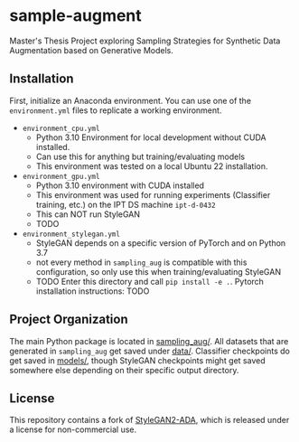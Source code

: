 sample-augment
==============================

Master's Thesis Project exploring Sampling Strategies for Synthetic Data Augmentation based on Generative 
Models.

## Installation
First, initialize an Anaconda environment. You can use one of the `environment.yml` files to replicate a working environment.
- `environment_cpu.yml`
  - Python 3.10 Environment for local development without CUDA installed.
  - Can use this for anything but training/evaluating models
  - This environment was tested on a local Ubuntu 22 installation.
- `environment_gpu.yml`
  - Python 3.10 environment with CUDA installed
  - This environment was used for running experiments (Classifier training, etc.) on the IPT DS machine `ipt-d-0432`
  - This can NOT run StyleGAN
  - TODO
- `environment_stylegan.yml`
  - StyleGAN depends on a specific version of PyTorch and on Python 3.7
  - not every method in `sampling_aug` is compatible with this configuration, so only use this when training/evaluating StyleGAN
  - TODO
Enter this directory and call `pip install -e .`.
Pytorch installation instructions: TODO

## Project Organization
The main Python package is located in [sampling_aug/](sample_augment). All datasets that are generated in `sampling_aug` get saved under [data/](data).
Classifier checkpoints do get saved in [models/](data/models), though StyleGAN checkpoints might get saved somewhere else depending on their specific output directory.


## License
This repository contains a fork of [StyleGAN2-ADA](https://github.com/NVlabs/stylegan2-ada-pytorch), which is released under a license for non-commercial use.
